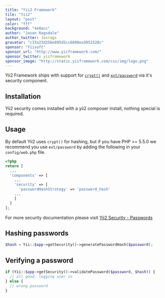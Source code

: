 ```yaml
---
title: "Yii2 Framework"
tile: "Yii2"
layout: "post"
color: "fff"
background: "4e8acc"
author: "Jason Ragsdale"
author_twitter: Jasrags
gravatar: "c33a23d256e895d5cc6898ea3051528c"
sponsor: "Yiisoft"
sponsor_url: "http://www.yiiframework.com/"
sponsor_twitter: yiiframework
sponsor_image: "http://static.yiiframework.com/css/img/logo.png"
---
```


Yii2 Framework ships with support for [`crypt()`](http://php.net/crypt) and [`ext/password`](http://php.net/password) via it's security component.

## Installation
Yii2 security comes installed with a yii2 composer install, nothing special is required.

## Usage

By default Yii2 uses `crypt()` for hashing, but if you have PHP >= 5.5.0 we recommend you use `ext/password` by adding the following in your `config/web.php` file.

```php
<?php
return [
  ...
  'components' => [
    ...
    'security' => [
      'passwordHashStrategy' => 'password_hash'
    ...
    ]
  ]
];
```

For more security documentation please visit [Yii2 Security - Passwords](http://www.yiiframework.com/doc-2.0/guide-security-passwords.html)

## Hashing passwords

```php
$hash = Yii::$app->getSecurity()->generatePasswordHash($password);
```

## Verifying a password

```php
if (Yii::$app->getSecurity()->validatePassword($password, $hash)) {
  // all good, logging user in
} else {
  // wrong password
}
```
